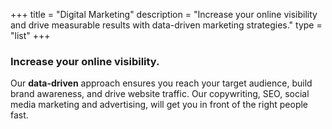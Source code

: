 +++
title = "Digital Marketing"
description = "Increase your online visibility and drive measurable results with data-driven marketing strategies."
type = "list"
+++


### Increase your online visibility.

Our **data-driven** approach ensures you reach your target audience, build brand awareness, and drive website traffic. Our copywriting, SEO, social media marketing and advertising, will get you in front of the right people fast.
